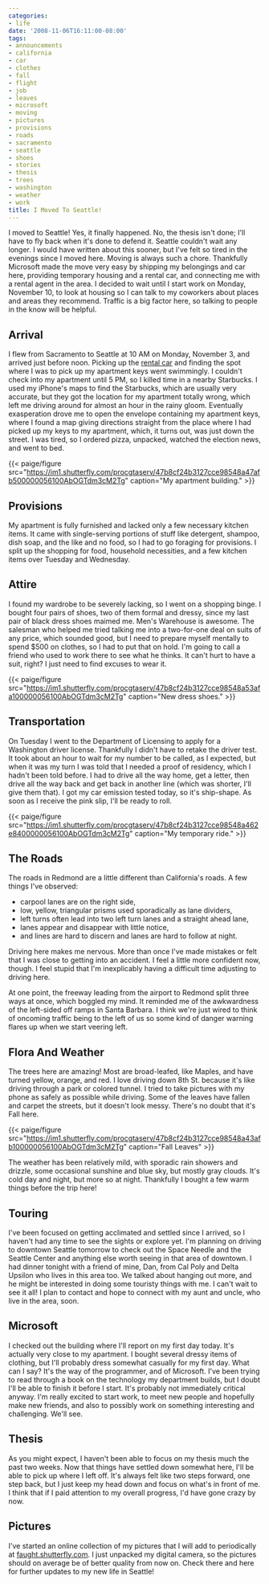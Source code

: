 ```yaml
---
categories:
- life
date: '2008-11-06T16:11:00-08:00'
tags:
- announcements
- california
- car
- clothes
- fall
- flight
- job
- leaves
- microsoft
- moving
- pictures
- provisions
- roads
- sacramento
- seattle
- shoes
- stories
- thesis
- trees
- washington
- weather
- work
title: I Moved To Seattle!
---
```


I moved to Seattle! Yes, it finally happened. No, the thesis isn't done; I'll have to fly back when it's done to defend it. Seattle couldn't wait any longer. I would have written about this sooner, but I've felt so tired in the evenings since I moved here. Moving is always such a chore. Thankfully Microsoft made the move very easy by shipping my belongings and car here, providing temporary housing and a rental car, and connecting me with a rental agent in the area. I decided to wait until I start work on Monday, November 10, to look at housing so I can talk to my coworkers about places and areas they recommend. Traffic is a big factor here, so talking to people in the know will be helpful.

## Arrival

I flew from Sacramento to Seattle at 10 AM on Monday, November 3, and arrived just before noon. Picking up the [rental car](https://www.edmunds.com/pictures/VEHICLE/2008/Pontiac/2008.pontiac.g6.20132241-396x249.jpg) and finding the spot where I was to pick up my apartment keys went swimmingly. I couldn't check into my apartment until 5 PM, so I killed time in a nearby Starbucks. I used my iPhone's maps to find the Starbucks, which are usually very accurate, but they got the location for my apartment totally wrong, which left me driving around for almost an hour in the rainy gloom. Eventually exasperation drove me to open the envelope containing my apartment keys, where I found a map giving directions straight from the place where I had picked up my keys to my apartment, which, it turns out, was just down the street. I was tired, so I ordered pizza, unpacked, watched the election news, and went to bed.

{{< paige/figure src="https://im1.shutterfly.com/procgtaserv/47b8cf24b3127cce98548a47afb500000056100AbOGTdm3cM2Tg" caption="My apartment building." >}}

## Provisions

My apartment is fully furnished and lacked only a few necessary kitchen items. It came with single-serving portions of stuff like detergent, shampoo, dish soap, and the like and no food, so I had to go foraging for provisions. I split up the shopping for food, household necessities, and a few kitchen items over Tuesday and Wednesday.

## Attire

I found my wardrobe to be severely lacking, so I went on a shopping binge. I bought four pairs of shoes, two of them formal and dressy, since my last pair of black dress shoes maimed me. Men's Warehouse is awesome. The salesman who helped me tried talking me into a two-for-one deal on suits of any price, which sounded good, but I need to prepare myself mentally to spend $500 on clothes, so I had to put that on hold. I'm going to call a friend who used to work there to see what he thinks. It can't hurt to have a suit, right? I just need to find excuses to wear it.

{{< paige/figure src="https://im1.shutterfly.com/procgtaserv/47b8cf24b3127cce98548a53afa100000056100AbOGTdm3cM2Tg" caption="New dress shoes." >}}

## Transportation

On Tuesday I went to the Department of Licensing to apply for a Washington driver license. Thankfully I didn't have to retake the driver test. It took about an hour to wait for my number to be called, as I expected, but when it was my turn I was told that I needed a proof of residency, which I hadn't been told before. I had to drive all the way home, get a letter, then drive all the way back and get back in another line (which was shorter, I'll give them that). I got my car emission tested today, so it's ship-shape. As soon as I receive the pink slip, I'll be ready to roll.

{{< paige/figure src="https://im1.shutterfly.com/procgtaserv/47b8cf24b3127cce98548a462e8400000056100AbOGTdm3cM2Tg" caption="My temporary ride." >}}

## The Roads

The roads in Redmond are a little different than California's roads. A few things I've observed:

- carpool lanes are on the right side,
- low, yellow, triangular prisms used sporadically as lane dividers,
- left turns often lead into two left turn lanes and a straight ahead lane,
- lanes appear and disappear with little notice,
- and lines are hard to discern and lanes are hard to follow at night.

Driving here makes me nervous. More than once I've made mistakes or felt that I was close to getting into an accident. I feel a little more confident now, though. I feel stupid that I'm inexplicably having a difficult time adjusting to driving here.

At one point, the freeway leading from the airport to Redmond split three ways at once, which boggled my mind. It reminded me of the awkwardness of the left-sided off ramps in Santa Barbara. I think we're just wired to think of oncoming traffic being to the left of us so some kind of danger warning flares up when we start veering left.

## Flora And Weather

The trees here are amazing! Most are broad-leafed, like Maples, and have turned yellow, orange, and red. I love driving down 8th St. because it's like driving through a park or colored tunnel. I tried to take pictures with my phone as safely as possible while driving. Some of the leaves have fallen and carpet the streets, but it doesn't look messy. There's no doubt that it's Fall here.

{{< paige/figure src="https://im1.shutterfly.com/procgtaserv/47b8cf24b3127cce98548a43afb100000056100AbOGTdm3cM2Tg" caption="Fall Leaves" >}}

The weather has been relatively mild, with sporadic rain showers and drizzle, some occasional sunshine and blue sky, but mostly gray clouds. It's cold day and night, but more so at night. Thankfully I bought a few warm things before the trip here!

## Touring

I've been focused on getting acclimated and settled since I arrived, so I haven't had any time to see the sights or explore yet. I'm planning on driving to downtown Seattle tomorrow to check out the Space Needle and the Seattle Center and anything else worth seeing in that area of downtown. I had dinner tonight with a friend of mine, Dan, from Cal Poly and Delta Upsilon who lives in this area too. We talked about hanging out more, and he might be interested in doing some touristy things with me. I can't wait to see it all! I plan to contact and hope to connect with my aunt and uncle, who live in the area, soon.

## Microsoft

I checked out the building where I'll report on my first day today. It's actually very close to my apartment. I bought several dressy items of clothing, but I'll probably dress somewhat casually for my first day. What can I say? It's the way of the programmer, and of Microsoft. I've been trying to read through a book on the technology my department builds, but I doubt I'll be able to finish it before I start. It's probably not immediately critical anyway. I'm really excited to start work, to meet new people and hopefully make new friends, and also to possibly work on something interesting and challenging. We'll see.

## Thesis

As you might expect, I haven't been able to focus on my thesis much the past two weeks. Now that things have settled down somewhat here, I'll be able to pick up where I left off. It's always felt like two steps forward, one step back, but I just keep my head down and focus on what's in front of me. I think that if I paid attention to my overall progress, I'd have gone crazy by now.

## Pictures

I've started an online collection of my pictures that I will add to periodically at [faught.shutterfly.com](https://faught.shutterfly.com). I just unpacked my digital camera, so the pictures should on average be of better quality from now on. Check there and here for further updates to my new life in Seattle!
